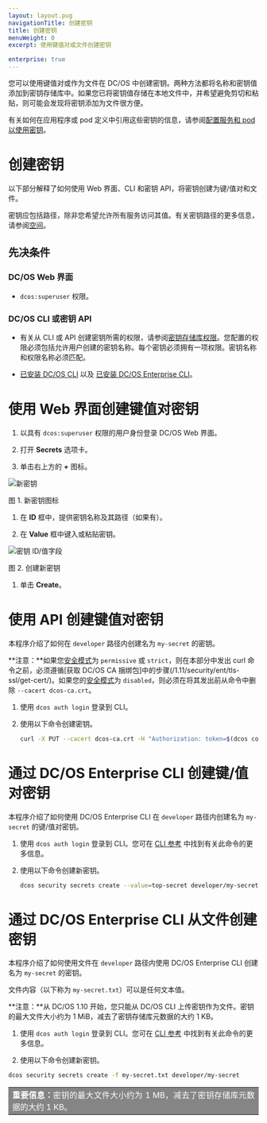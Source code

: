 ```yaml
---
layout: layout.pug
navigationTitle: 创建密钥
title: 创建密钥
menuWeight: 0
excerpt: 使用键值对或文件创建密钥

enterprise: true
---
```

<!-- The source repository for this topic is https://github.com/dcos/dcos-docs-site -->


您可以使用键值对或作为文件在 DC/OS 中创建密钥。两种方法都将名称和密钥值添加到密钥存储库中。如果您已将密钥值存储在本地文件中，并希望避免剪切和粘贴，则可能会发现将密钥添加为文件很方便。

有关如何在应用程序或 pod 定义中引用这些密钥的信息，请参阅[配置服务和 pod 以使用密钥](/1.11/security/ent/secrets/use-secrets/)。

# 创建密钥

以下部分解释了如何使用 Web 界面、CLI 和密钥 API，将密钥创建为键/值对和文件。

密钥应包括路径，除非您希望允许所有服务访问其值。有关密钥路径的更多信息，请参阅[空间](/1.11/security/ent/#spaces)。

## 先决条件

### DC/OS Web 界面
- `dcos:superuser` 权限。

### DC/OS CLI 或密钥 API

- 有关从 CLI 或 API 创建密钥所需的权限，请参阅[密钥存储库权限](/1.11/security/ent/perms-reference/#secrets)。您配置的权限必须包括允许用户创建的密钥名称。每个密钥必须拥有一项权限。密钥名称和权限名称必须匹配。

- [已安装 DC/OS CLI](/1.11/cli/install/) 以及 [已安装 DC/OS Enterprise CLI](/1.11/cli/enterprise-cli/#ent-cli-install)。

# <a name="ui"></a>使用 Web 界面创建键值对密钥

1. 以具有 `dcos:superuser` 权限的用户身份登录 DC/OS Web 界面。

1. 打开 **Secrets** 选项卡。

1. 单击右上方的 **+** 图标。

 ![新密钥](/1.11/img/new-secret.png)

 图 1. 新密钥图标

1. 在 **ID** 框中，提供密钥名称及其路径（如果有）。

1. 在 **Value** 框中键入或粘贴密钥。

 ![密钥 ID/值字段](/1.11/img/create-secret.png)

 图 2. 创建新密钥

1. 单击 **Create**。

# <a name="api"></a>使用 API 创建键值对密钥

本程序介绍了如何在 `developer` 路径内创建名为 `my-secret` 的密钥。

**注意：**如果您[安全模式](/1.11/installing/ent/custom/configuration/configuration-parameters/#security-enterprise)为 `permissive` 或 `strict`，则在本部分中发出 curl 命令之前，必须遵循[获取 DC/OS CA 捆绑包]中的步骤(/1.11/security/ent/tls-ssl/get-cert/)。如果您的[安全模式](/1.11/installing/ent/custom/configuration/configuration-parameters/#security-enterprise)为 `disabled`，则必须在将其发出前从命令中删除 `--cacert dcos-ca.crt`。

1. 使用 `dcos auth login` 登录到 CLI。

1. 使用以下命令创建密钥。

   ```bash
   curl -X PUT --cacert dcos-ca.crt -H "Authorization: token=$(dcos config show core.dcos_acs_token)" -d '{"value":"very-secret"}' $(dcos config show core.dcos_url)/secrets/v1/secret/default/developer/my-secret -H 'Content-Type: application/json'
   ```

# <a name="cli"></a>通过 DC/OS Enterprise CLI 创建键/值对密钥

本程序介绍了如何使用 DC/OS Enterprise CLI 在 `developer` 路径内创建名为 `my-secret` 的键/值对密钥。

1. 使用 `dcos auth login` 登录到 CLI。您可在 [CLI 参考](/1.11/cli/command-reference/dcos-auth/dcos-auth-login/) 中找到有关此命令的更多信息。

1. 使用以下命令创建新密钥。

   ```bash
   dcos security secrets create --value=top-secret developer/my-secret
   ```

# 通过 DC/OS Enterprise CLI 从文件创建密钥

本程序介绍了如何使用文件在 `developer` 路径内使用 DC/OS Enterprise CLI 创建名为 `my-secret` 的密钥。

文件内容（以下称为 `my-secret.txt`）可以是任何文本值。

**注意：**从 DC/OS 1.10 开始，您只能从 DC/OS CLI 上传密钥作为文件。密钥的最大文件大小约为 1 MiB，减去了密钥存储库元数据的大约 1 KB。

1. 使用 `dcos auth login` 登录到 CLI。您可在 [CLI 参考](/1.11/cli/command-reference/dcos-auth/dcos-auth-login/) 中找到有关此命令的更多信息。

1. 使用以下命令创建新密钥。

  ```bash
  dcos security secrets create -f my-secret.txt developer/my-secret
  ```

<table class=“table” bgcolor=#858585>
    <tr> 
  <td align=justify style=color:white><strong>重要信息：</strong>密钥的最大文件大小约为 1 MB，减去了密钥存储库元数据的大约 1 KB。</td> 
    </tr> 
</table>
